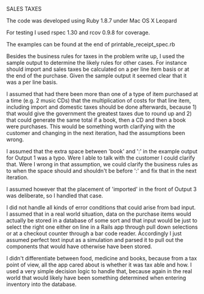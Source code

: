 SALES TAXES

The code was developed using Ruby 1.8.7 under Mac OS X Leopard

For testing I used rspec 1.30 and rcov 0.9.8 for coverage.

The examples can be found at the end of printable_receipt_spec.rb

Besides the business rules for taxes in the problem write up, I used the sample output to determine the likely rules for other cases. For instance should import and sales taxes be calculated on a per line item basis or at the end of the purchase. Given the sample output it seemed clear that it was a per line basis.

I assumed that had there been more than one of a type of item purchased at a time (e.g. 2 music CDs) that the multiplication of costs for that line item, including import and domestic taxes should be done afterwards, because 1) that would give the government the greatest taxes due to round up and 2) that could generate the same total if a book, then a CD and then a book were purchases. This would be something worth clarifying with the customer and changing in the next iteration, had the assumptions been wrong.

I assumed that the extra space between 'book' and ':' in the example output for Output 1 was a typo. Were I able to talk with the customer I could clarify that. Were I wrong in that assumption, we could clarify the business rules as to when the space should and shouldn't be before ':' and fix that in the next iteration. 

I assumed however that the placement of 'imported' in the front of Output 3 was deliberate, so I handled that case.

I did not handle all kinds of error conditions that could arise from bad input. I assumed that in a real world situation, data on the purchase items would actually be stored in a database of some sort and that input would be just to select the right one either on line in a Rails app through pull down selections or at a checkout counter through a bar code reader. Accordingly I just assumed perfect text input as a simulation and parsed it to pull out the components that would have otherwise have been stored.

I didn't differentiate between food, medicine and books, because from a tax point of view, all the app cared about is whether it was tax able and how. I used a very simple decision logic to handle that, because again in the real world that would likely have been something determined when entering inventory into the database.